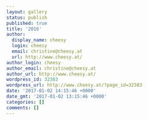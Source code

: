 ```yaml
---
layout: gallery
status: publish
published: true
title: '2016'
author:
  display_name: cheesy
  login: cheesy
  email: christine@cheesy.at
  url: http://www.cheesy.at/
author_login: cheesy
author_email: christine@cheesy.at
author_url: http://www.cheesy.at/
wordpress_id: 32383
wordpress_url: http://www.cheesy.at/?page_id=32383
date: '2017-01-02 14:15:46 +0000'
date_gmt: '2017-01-02 13:15:46 +0000'
categories: []
comments: []
---
```

